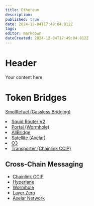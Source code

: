 ```yaml
---
title: Ethereum
description: 
published: true
date: 2024-12-04T17:49:04.812Z
tags: 
editor: markdown
dateCreated: 2024-12-04T17:49:04.812Z
---
```


# Header
Your content here

# Token Bridges
<a href="https://smolrefuel.com/?outboundChain=42220" target="_blank" rel="noopener noreferrer">SmolRefuel (Gassless Bridging)</a></li>
<li><a href="https://v2.app.squidrouter.com/" target="_blank" rel="noopener noreferrer">Squid Router V2</a></li>
<li><a href="https://www.portalbridge.com/#/transfer" target="_blank" rel="noopener noreferrer">Portal (Wormhole)</a></li>
<li><a href="https://app.allbridge.io/bridge?from=ETH&amp;to=CELO&amp;asset=ABR" target="_blank" rel="noopener noreferrer">AllBridge</a></li>
<li><a href="https://satellite.money/" target="_blank" rel="noopener noreferrer">Satellite (Axelar)</a></li>
<li><a href="https://o3swap.com/" target="_blank" rel="noopener noreferrer">O3</a></li>
<li><a href="https://www.transporter.io/" target="_blank" rel="noopener noreferrer">Transporter (Chainlink CCIP)</a></li>
</ul>
<h2 class="anchor anchorWithStickyNavbar_LWe7" id="cross-chain-messaging">Cross-Chain Messaging<a href="#cross-chain-messaging" class="hash-link" aria-label="Direct link to heading" title="Direct link to heading">​</a></h2>
<ul>
<li><a href="https://chain.link/cross-chain" target="_blank" rel="noopener noreferrer">Chainlink CCIP</a></li>
<li><a href="https://www.hyperlane.xyz/" target="_blank" rel="noopener noreferrer">Hyperlane</a></li>
<li><a href="https://wormhole.com/" target="_blank" rel="noopener noreferrer">Wormhole</a></li>
<li><a href="https://layerzero.network/" target="_blank" rel="noopener noreferrer">Layer Zero</a></li>
<li><a href="https://axelar.network/" target="_blank" rel="noopener noreferrer">Axelar Network</a></li>